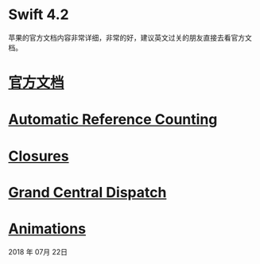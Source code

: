 # Swift 4.2

苹果的官方文档内容非常详细，非常的好，建议英文过关的朋友直接去看官方文档。

# [官方文档](https://swift.org/)

# [Automatic Reference Counting](https://github.com/byelaney/Swift-4.2-Guide/blob/master/Automatic-Reference-Counting/README.md)

# [Closures](https://github.com/byelaney/Swift-4.2-Guide/blob/master/Closures/README.md)

# [Grand Central Dispatch](https://github.com/byelaney/Swift-4.2-Guide/blob/master/GCD/README.md)

# [Animations](https://github.com/byelaney/Swift-4.2-Guide/blob/master/Animations/README.md)

2018 年 07月 22日


[1]: https://github.com/Byelaney
